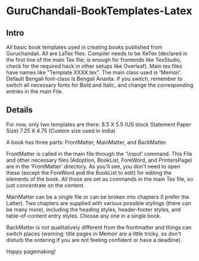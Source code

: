 # GuruChandali-BookTemplates-Latex

## Intro
 All basic book templates used in creating books published from Guruchandali.
 All are LaTex files. Compiler needs to be XeTex (declared in the first line of the main Tex file; is enough for frontends like TexStudio, check for the required hack in other setups like Overleaf). Main tex files have names like "Template XXXX.tex".
 The main class used is 'Memoir'. Default Bengali font-class is Bengali Ananta. If you switch, remember to switch all necessary fonts for Bold and Italic, and change the corresponding entries in the main File.

## Details
 For now, only two templates are there: 
 8.5 X 5.5 (US stock Statement Paper Size)
 7.25 X 4.75 (Custom size used in India)
 
 A book has three parts: FrontMatter, MainMatter, and BackMatter.

 FrontMatter is called in the main file through the '\input' command. This File and other necessary files (Adoption, BookList, ForeWord, and PrintersPage) are in the 'FrontMatter' directory. As you'll see, you don't need to open these (except the ForeWord and the BookList to edit) for editing the elements of the book. All those are set as commands in the main Tex file, so just concentrate on the content. 

 MainMatter can be a single file or can be broken into chapters (I prefer the Latter). Two chapters are supplied with various possible stylings (there can be many more), including the heading styles, header-footer styles, and table-of-content entry styles. Chosse any one in a single book.

 BackMatter is not qualitatively different from the frontmatter and things can switch places (warning: title pages in Memoir are a little tricky, so don't disturb the ordering if you are not feeling confident or have a deadline).  

 Happy pagemaking! 
